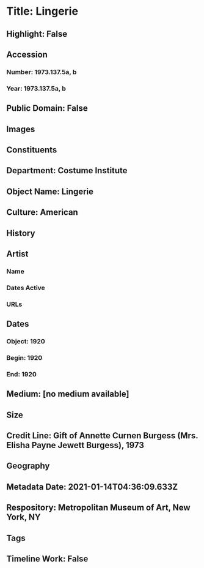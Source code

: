 # Title: Lingerie
## Highlight: False
## Accession
### Number: 1973.137.5a, b
### Year: 1973.137.5a, b
## Public Domain: False
## Images
## Constituents
## Department: Costume Institute
## Object Name: Lingerie
## Culture: American
## History
## Artist
### Name
### Dates Active
### URLs
## Dates
### Object: 1920
### Begin: 1920
### End: 1920
## Medium: [no medium available]
## Size
## Credit Line: Gift of Annette Curnen Burgess (Mrs. Elisha Payne Jewett Burgess), 1973
## Geography
## Metadata Date: 2021-01-14T04:36:09.633Z
## Respository: Metropolitan Museum of Art, New York, NY
## Tags
## Timeline Work: False